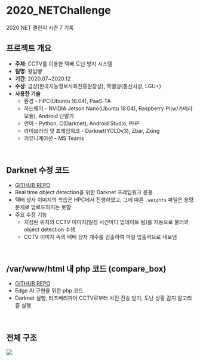 # 2020_NETChallenge
2020 NET 챌린지 시즌 7 기록

## 프로젝트 개요
- __주제__: CCTV를 이용한 택배 도난 방지 시스템
- __팀명__: 왕밤빵
- __기간__: 2020.07~2020.12
- __수상__: 금상(한국지능정보사회진흥원장상), 특별상(통신사상, LGU+)
- **사용한 기술**
  - 환경 - HPC(Ubuntu 18.04), PaaS-TA
  - 하드웨어 - NVIDIA Jetson Nano(Ubuntu 18.04), Raspberry Pi(w/카메라모듈), Android 단말기
  - 언어 - Python, C(Darknet), Android Studio, PHP
  - 라이브러리 및 프레임워크 - Darknet(YOLOv3), Zbar, Zxing
  - 커뮤니케이션 - MS Teams

<br>

## Darknet 수정 코드
- [GITHUB REPO](https://github.com/seungri0826/wbb_Darknet)
- Real time object detection을 위한 Darknet 프레임워크 응용
- 택배 상자 이미지의 학습은 HPC에서 진행하였고, 그에 따른 `.weights` 파일은 용량 문제로 업로드하지는 못함
- 주요 수정 기능
  - 지정된 위치의 CCTV 이미지(일정 시간마다 업데이트 됨)를 자동으로 불러와 object detection 수행
  - CCTV 이미지 속의 택배 상자 개수를 검출하여 파일 입출력으로 내보냄

<br>

## /var/www/html 내 php 코드 (compare_box)
- [GITHUB REPO](https://github.com/seungri0826/wbb_PHP)
- Edge AI 구현을 위한 php 코드
- Darknet 실행, 라즈베리파이 CCTV로부터 사진 전송 받기, 도난 상황 감지 알고리즘 실행

<br>

## 전체 구조
![](https://s3.us-west-2.amazonaws.com/secure.notion-static.com/01cb4a71-9e37-46df-b4d5-bf421b42da1a/Untitled.png?X-Amz-Algorithm=AWS4-HMAC-SHA256&X-Amz-Content-Sha256=UNSIGNED-PAYLOAD&X-Amz-Credential=AKIAT73L2G45EIPT3X45%2F20220317%2Fus-west-2%2Fs3%2Faws4_request&X-Amz-Date=20220317T054909Z&X-Amz-Expires=86400&X-Amz-Signature=294c0df65d361776c42432c94ea50526b3b8a0580f4d976be0a91d73925a9026&X-Amz-SignedHeaders=host&response-content-disposition=filename%20%3D%22Untitled.png%22&x-id=GetObject)
